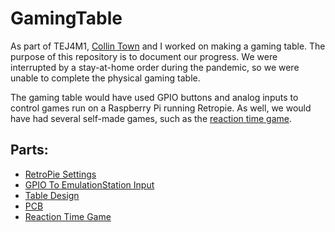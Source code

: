 # GamingTable

As part of TEJ4M1, [Collin Town](https://github.com/towner-10) and I worked on making a gaming table. The purpose of this repository is to document our progress.
We were interrupted by a stay-at-home order during the pandemic, so we were unable to complete the physical gaming table.


The gaming table would have used GPIO buttons and analog inputs to control games run on a Raspberry Pi running Retropie. As well, we would have had several self-made games, such as the [reaction time game](tbd).


## Parts:
- [RetroPie Settings](tbd)
- [GPIO To EmulationStation Input](https://github.com/Dart513/GamingTable/blob/main/controls/CONTROLS.md)
- [Table Design](tbd)
- [PCB](https://github.com/Dart513/GamingTable/blob/main/pcb/PCB.md)
- [Reaction Time Game](tbd)
